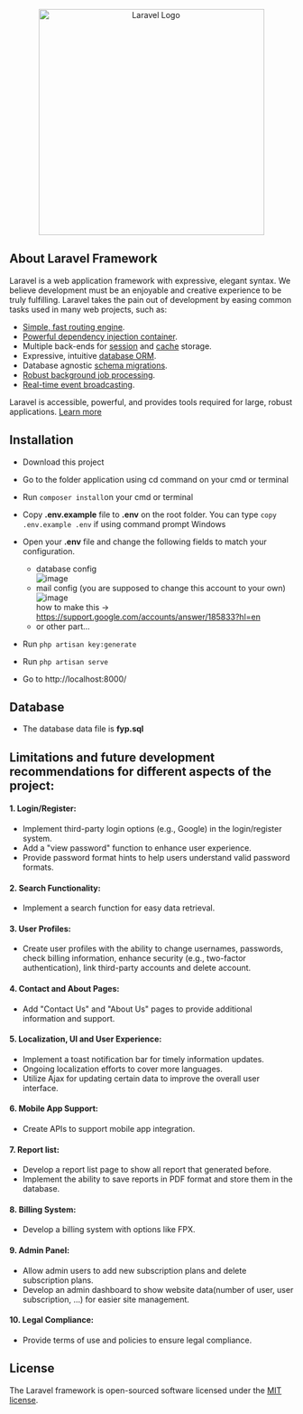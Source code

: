 <p align="center"><a href="https://laravel.com" target="_blank"><img src="https://raw.githubusercontent.com/laravel/art/master/logo-lockup/5%20SVG/2%20CMYK/1%20Full%20Color/laravel-logolockup-cmyk-red.svg" width="400" alt="Laravel Logo"></a></p>

## About Laravel Framework

Laravel is a web application framework with expressive, elegant syntax. We believe development must be an enjoyable and creative experience to be truly fulfilling. Laravel takes the pain out of development by easing common tasks used in many web projects, such as:

- [Simple, fast routing engine](https://laravel.com/docs/routing).
- [Powerful dependency injection container](https://laravel.com/docs/container).
- Multiple back-ends for [session](https://laravel.com/docs/session) and [cache](https://laravel.com/docs/cache) storage.
- Expressive, intuitive [database ORM](https://laravel.com/docs/eloquent).
- Database agnostic [schema migrations](https://laravel.com/docs/migrations).
- [Robust background job processing](https://laravel.com/docs/queues).
- [Real-time event broadcasting](https://laravel.com/docs/broadcasting).

Laravel is accessible, powerful, and provides tools required for large, robust applications. [Learn more](https://laravel.com/)

## Installation
- Download this project
- Go to the folder application using cd command on your cmd or terminal
- Run <code>composer install</code>on your cmd or terminal
- Copy <b>.env.example</b> file to <b>.env</b> on the root folder. You can type <code>copy .env.example .env</code> if using command prompt Windows
- Open your <b>.env</b> file and change the following fields to match your configuration.
  - database config<br>![image](https://github.com/Im-Not-God/gold-asset-calculator-website/assets/82208147/16b37c59-05f9-4077-be11-d77b1397500a)
  - mail config (you are supposed to change this account to your own)<br>![image](https://github.com/Im-Not-God/gold-asset-calculator-website/assets/82208147/8791e5dd-333a-449e-b77b-a2db0ad1d846)
    <br>how to make this -> https://support.google.com/accounts/answer/185833?hl=en
  - or other part...


- Run <code>php artisan key:generate</code>
- Run <code>php artisan serve</code>
- Go to http://localhost:8000/

## Database
- The database data file is <b>fyp.sql</b>

## Limitations and future development recommendations for different aspects of the project:
#### 1. Login/Register:
  - Implement third-party login options (e.g., Google) in the login/register system.
  - Add a "view password" function to enhance user experience.
  - Provide password format hints to help users understand valid password formats.
#### 2. Search Functionality:
  - Implement a search function for easy data retrieval.
#### 3. User Profiles:
  - Create user profiles with the ability to change usernames, passwords, check billing information, enhance security (e.g., two-factor authentication), link third-party accounts and delete account.
#### 4. Contact and About Pages:
  - Add "Contact Us" and "About Us" pages to provide additional information and support.
#### 5. Localization, UI and User Experience:
  - Implement a toast notification bar for timely information updates.
  - Ongoing localization efforts to cover more languages.
  - Utilize Ajax for updating certain data to improve the overall user interface.
#### 6. Mobile App Support:
  - Create APIs to support mobile app integration.
#### 7. Report list:
  - Develop a report list page to show all report that generated before.
  - Implement the ability to save reports in PDF format and store them in the database.
#### 8. Billing System:
  - Develop a billing system with options like FPX.
#### 9. Admin Panel:
  - Allow admin users to add new subscription plans and delete subscription plans.
  - Develop an admin dashboard to show website data(number of user, user subscription, …) for easier site management.
#### 10. Legal Compliance:
  - Provide terms of use and policies to ensure legal compliance.

## License

The Laravel framework is open-sourced software licensed under the [MIT license](https://opensource.org/licenses/MIT).
